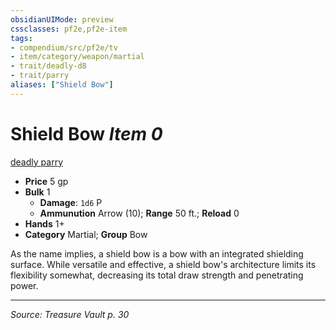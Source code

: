 ```yaml
---
obsidianUIMode: preview
cssclasses: pf2e,pf2e-item
tags:
- compendium/src/pf2e/tv
- item/category/weapon/martial
- trait/deadly-d8
- trait/parry
aliases: ["Shield Bow"]
---
```

# Shield Bow *Item 0*  
[deadly <d8>](rules/traits/deadly-d8.md "Deadly Weapon Trait")  [parry](rules/traits/parry.md "Parry Weapon Trait")  

- **Price** 5 gp
- **Bulk** 1
  - **Damage**: `1d6` P
  - **Ammunution** Arrow (10); **Range** 50 ft.; **Reload** 0
- **Hands** 1+
- **Category** Martial; **Group** Bow 

As the name implies, a shield bow is a bow with an integrated shielding surface. While versatile and effective, a shield bow's architecture limits its flexibility somewhat, decreasing its total draw strength and penetrating power.


---
*Source: Treasure Vault p. 30*